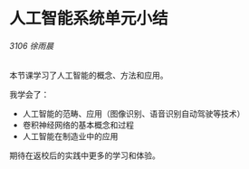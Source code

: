 # 人工智能系统单元小结

###### 3106 徐雨晨 ######

本节课学习了人工智能的概念、方法和应用。

我学会了：

- 人工智能的范畴、应用（图像识别、语音识别自动驾驶等技术）
- 卷积神经网络的基本概念和过程
- 人工智能在制造业中的应用

期待在返校后的实践中更多的学习和体验。